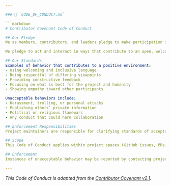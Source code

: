 ```yaml
---

### 📄 `CODE_OF_CONDUCT.md`

```markdown
# Contributor Covenant Code of Conduct

## Our Pledge
We as members, contributors, and leaders pledge to make participation in MCP4H a harassment-free experience for everyone, regardless of age, body size, disability, ethnicity, gender identity, level of experience, education, socioeconomic status, nationality, personal appearance, race, religion, or sexual identity.

We pledge to act and interact in ways that contribute to an open, welcoming, diverse, inclusive, and healthy community.

## Our Standards
Examples of behavior that contributes to a positive environment:
- Using welcoming and inclusive language
- Being respectful of differing viewpoints
- Providing constructive feedback
- Focusing on what is best for the project and humanity
- Showing empathy toward other participants

Unacceptable behaviors include:
- Harassment, trolling, or personal attacks
- Publishing others’ private information
- Political or religious flamewars
- Any conduct that could harm collaboration

## Enforcement Responsibilities
Project maintainers are responsible for clarifying standards of acceptable behavior and will take corrective action if needed.

## Scope
This Code of Conduct applies within project spaces (GitHub issues, PRs, discussions) and in public spaces where the project is represented.

## Enforcement
Instances of unacceptable behavior may be reported by contacting project maintainers through GitHub Issues or Discussions. All complaints will be reviewed fairly and kept confidential.

---
```


*This Code of Conduct is adapted from the [Contributor Covenant v2.1](https://www.contributor-covenant.org/version/2/1/code_of_conduct/).*

